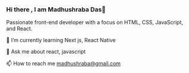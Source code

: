 ### Hi there , I am Madhushraba Das👋

<!--
**madhushraba/madhushraba** is a ✨ _special_ ✨ repository because its `README.md` (this file) appears on your GitHub profile.

Here are some ideas to get you started:

- 🔭 I’m currently working on ...
- 🌱 I’m currently learning ...
- 👯 I’m looking to collaborate on ...
- 🤔 I’m looking for help with ...
- 💬 Ask me about ...
- 📫 How to reach me: ...
- 😄 Pronouns: ...
- ⚡ Fun fact: ...
-->
Passionate front-end developer with a focus on HTML, CSS, JavaScript, and React.



🌱 I’m currently learning Next js, React Native

💬 Ask me about react, javascript

📫 How to reach me madhushraba@gmail.com
